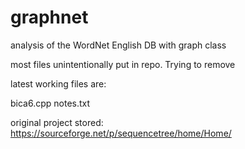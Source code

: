 # graphnet
analysis of the WordNet English DB with graph class

most files unintentionally put in repo.  Trying to remove 

latest working files are:

bica6.cpp
notes.txt


original project stored:
https://sourceforge.net/p/sequencetree/home/Home/

